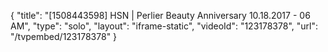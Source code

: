 {
    "title": "[1508443598] HSN | Perlier Beauty Anniversary 10.18.2017 - 06 AM",
    "type": "solo",
    "layout": "iframe-static",
    "videoId": "123178378",
    "url": "\/tvpembed\/123178378"
}